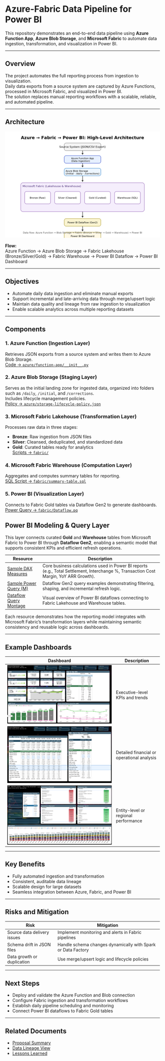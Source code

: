 # Azure-Fabric Data Pipeline for Power BI

This repository demonstrates an end-to-end data pipeline using **Azure Function App**, **Azure Blob Storage**, and **Microsoft Fabric** to automate data ingestion, transformation, and visualization in Power BI.

---

## Overview

The project automates the full reporting process from ingestion to visualization.  
Daily data exports from a source system are captured by Azure Functions, processed in Microsoft Fabric, and visualized in Power BI.  
The solution replaces manual reporting workflows with a scalable, reliable, and automated pipeline.

---

## Architecture

![Architecture Diagram](docs/architecture-diagram_v2.png)

**Flow:**  
Azure Function → Azure Blob Storage → Fabric Lakehouse (Bronze/Silver/Gold) → Fabric Warehouse → Power BI Dataflow → Power BI Dashboard

---

## Objectives

- Automate daily data ingestion and eliminate manual exports  
- Support incremental and late-arriving data through merge/upsert logic  
- Maintain data quality and lineage from raw ingestion to visualization  
- Enable scalable analytics across multiple reporting datasets  

---

## Components

### 1. Azure Function (Ingestion Layer)
Retrieves JSON exports from a source system and writes them to Azure Blob Storage.  
[Code → `azure/function-app/__init__.py`](azure/function-app/__init__.py)

### 2. Azure Blob Storage (Staging Layer)
Serves as the initial landing zone for ingested data, organized into folders such as `/daily`, `/initial`, and `/corrections`.  
Includes lifecycle management policies.  
[Policy → `azure/storage-lifecycle-policy.json`](azure/storage-lifecycle-policy.json)

### 3. Microsoft Fabric Lakehouse (Transformation Layer)
Processes raw data in three stages:
- **Bronze**: Raw ingestion from JSON files  
- **Silver**: Cleansed, deduplicated, and standardized data  
- **Gold**: Curated tables ready for analytics  
[Scripts → `fabric/`](fabric/)

### 4. Microsoft Fabric Warehouse (Computation Layer)
Aggregates and computes summary tables for reporting.  
[SQL Script → `fabric/summary-table.sql`](fabric/summary-table.sql)

### 5. Power BI (Visualization Layer)
Connects to Fabric Gold tables via Dataflow Gen2 to generate dashboards.  
[Power Query → `fabric/Dataflow.pq`](fabric/Dataflow.pq)

## Power BI Modeling & Query Layer

This layer connects curated **Gold** and **Warehouse** tables from Microsoft Fabric to Power BI through **Dataflow Gen2**, enabling a semantic model that supports consistent KPIs and efficient refresh operations.

| Resource | Description |
|-----------|--------------|
| [Sample DAX Measures](powerbi/modeling/sample_dax_measures.md) | Core business calculations used in Power BI reports (e.g., Total Settlement, Interchange %, Transaction Cost Margin, YoY ARR Growth). |
| [Sample Power Query (M)](powerbi/modeling/sample_powerquery_m.md) | Dataflow Gen2 query examples demonstrating filtering, shaping, and incremental refresh logic. |
| [Dataflow Query Montage](powerbi/modeling/dataflow_queries.png) | Visual overview of Power BI dataflows connecting to Fabric Lakehouse and Warehouse tables. |

Each resource demonstrates how the reporting model integrates with Microsoft Fabric’s transformation layers while maintaining semantic consistency and reusable logic across dashboards.

---

## Example Dashboards

| Dashboard | Description |
|------------|--------------|
| ![Overview](powerbi/Overview.png) | Executive-level KPIs and trends |
| ![Analysis](powerbi/Analysis.png) | Detailed financial or operational analysis |
| ![Drilldown](powerbi/Drilldown.png) | Entity-level or regional performance |

---

## Key Benefits

- Fully automated ingestion and transformation  
- Consistent, auditable data lineage  
- Scalable design for large datasets  
- Seamless integration between Azure, Fabric, and Power BI  

---

## Risks and Mitigation

| Risk | Mitigation |
|------|-------------|
| Source data delivery issues | Implement monitoring and alerts in Fabric pipelines |
| Schema drift in JSON files | Handle schema changes dynamically with Spark or Data Factory |
| Data growth or duplication | Use merge/upsert logic and lifecycle policies |

---

## Next Steps

- Deploy and validate the Azure Function and Blob connection  
- Configure Fabric ingestion and transformation workflows  
- Establish daily pipeline scheduling and monitoring  
- Connect Power BI dataflows to Fabric Gold tables  

---

## Related Documents

- [Proposal Summary](docs/proposal-summary.md)  
- [Data Lineage View](docs/lineage-view.png)  
- [Lessons Learned](docs/lessons-learned.md)

